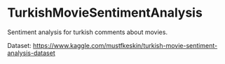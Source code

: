 # TurkishMovieSentimentAnalysis

Sentiment analysis for turkish comments about movies.

Dataset: https://www.kaggle.com/mustfkeskin/turkish-movie-sentiment-analysis-dataset
